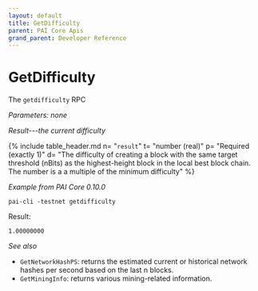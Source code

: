 ```yaml
---
layout: default
title: GetDifficulty
parent: PAI Core Apis
grand_parent: Developer Reference
---
```


GetDifficulty
========================

The `getdifficulty` RPC

*Parameters: none*

*Result---the current difficulty*

{% include table_header.md
  n= "`result`"
  t= "number (real)"
  p= "Required<br>(exactly 1)"
  d= "The difficulty of creating a block with the same target threshold (nBits) as the highest-height block in the local best block chain.  The number is a a multiple of the minimum difficulty"
%}

*Example from PAI Core 0.10.0*

```
pai-cli -testnet getdifficulty
```

Result:

```
1.00000000
```

*See also*

* `GetNetworkHashPS`: returns the estimated current or historical network hashes per second based on the last n blocks.
* `GetMiningInfo`: returns various mining-related information.
